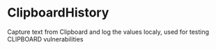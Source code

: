# ClipboardHistory
Capture text from Clipboard and log the values localy, used for testing CLIPBOARD vulnerabilities
